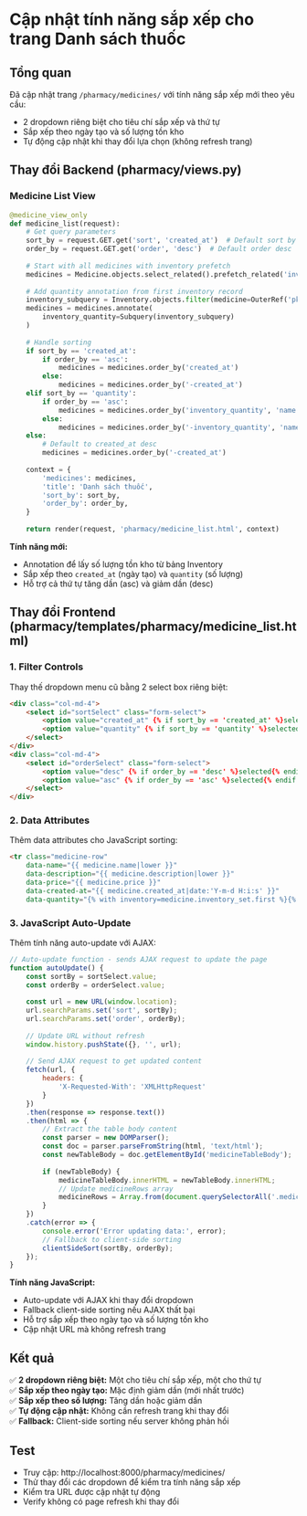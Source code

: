 # Cập nhật tính năng sắp xếp cho trang Danh sách thuốc

## Tổng quan
Đã cập nhật trang `/pharmacy/medicines/` với tính năng sắp xếp mới theo yêu cầu:
- 2 dropdown riêng biệt cho tiêu chí sắp xếp và thứ tự
- Sắp xếp theo ngày tạo và số lượng tồn kho
- Tự động cập nhật khi thay đổi lựa chọn (không refresh trang)

## Thay đổi Backend (pharmacy/views.py)

### Medicine List View
```python
@medicine_view_only
def medicine_list(request):
    # Get query parameters
    sort_by = request.GET.get('sort', 'created_at')  # Default sort by created date
    order_by = request.GET.get('order', 'desc')  # Default order desc
    
    # Start with all medicines with inventory prefetch
    medicines = Medicine.objects.select_related().prefetch_related('inventory_set').all()
    
    # Add quantity annotation from first inventory record
    inventory_subquery = Inventory.objects.filter(medicine=OuterRef('pk')).values('quantity')[:1]
    medicines = medicines.annotate(
        inventory_quantity=Subquery(inventory_subquery)
    )
    
    # Handle sorting
    if sort_by == 'created_at':
        if order_by == 'asc':
            medicines = medicines.order_by('created_at')
        else:
            medicines = medicines.order_by('-created_at')
    elif sort_by == 'quantity':
        if order_by == 'asc':
            medicines = medicines.order_by('inventory_quantity', 'name')
        else:
            medicines = medicines.order_by('-inventory_quantity', 'name')
    else:
        # Default to created_at desc
        medicines = medicines.order_by('-created_at')
    
    context = {
        'medicines': medicines,
        'title': 'Danh sách thuốc',
        'sort_by': sort_by,
        'order_by': order_by,
    }
    
    return render(request, 'pharmacy/medicine_list.html', context)
```

**Tính năng mới:**
- Annotation để lấy số lượng tồn kho từ bảng Inventory
- Sắp xếp theo `created_at` (ngày tạo) và `quantity` (số lượng)
- Hỗ trợ cả thứ tự tăng dần (asc) và giảm dần (desc)

## Thay đổi Frontend (pharmacy/templates/pharmacy/medicine_list.html)

### 1. Filter Controls
Thay thế dropdown menu cũ bằng 2 select box riêng biệt:

```html
<div class="col-md-4">
    <select id="sortSelect" class="form-select">
        <option value="created_at" {% if sort_by == 'created_at' %}selected{% endif %}>Ngày tạo</option>
        <option value="quantity" {% if sort_by == 'quantity' %}selected{% endif %}>Số lượng tồn kho</option>
    </select>
</div>
<div class="col-md-4">
    <select id="orderSelect" class="form-select">
        <option value="desc" {% if order_by == 'desc' %}selected{% endif %}>Giảm dần</option>
        <option value="asc" {% if order_by == 'asc' %}selected{% endif %}>Tăng dần</option>
    </select>
</div>
```

### 2. Data Attributes
Thêm data attributes cho JavaScript sorting:

```html
<tr class="medicine-row" 
    data-name="{{ medicine.name|lower }}" 
    data-description="{{ medicine.description|lower }}" 
    data-price="{{ medicine.price }}"
    data-created-at="{{ medicine.created_at|date:'Y-m-d H:i:s' }}"
    data-quantity="{% with inventory=medicine.inventory_set.first %}{% if inventory %}{{ inventory.quantity }}{% else %}0{% endif %}{% endwith %}">
```

### 3. JavaScript Auto-Update
Thêm tính năng auto-update với AJAX:

```javascript
// Auto-update function - sends AJAX request to update the page
function autoUpdate() {
    const sortBy = sortSelect.value;
    const orderBy = orderSelect.value;
    
    const url = new URL(window.location);
    url.searchParams.set('sort', sortBy);
    url.searchParams.set('order', orderBy);
    
    // Update URL without refresh
    window.history.pushState({}, '', url);
    
    // Send AJAX request to get updated content
    fetch(url, {
        headers: {
            'X-Requested-With': 'XMLHttpRequest'
        }
    })
    .then(response => response.text())
    .then(html => {
        // Extract the table body content
        const parser = new DOMParser();
        const doc = parser.parseFromString(html, 'text/html');
        const newTableBody = doc.getElementById('medicineTableBody');
        
        if (newTableBody) {
            medicineTableBody.innerHTML = newTableBody.innerHTML;
            // Update medicineRows array
            medicineRows = Array.from(document.querySelectorAll('.medicine-row'));
        }
    })
    .catch(error => {
        console.error('Error updating data:', error);
        // Fallback to client-side sorting
        clientSideSort(sortBy, orderBy);
    });
}
```

**Tính năng JavaScript:**
- Auto-update với AJAX khi thay đổi dropdown
- Fallback client-side sorting nếu AJAX thất bại
- Hỗ trợ sắp xếp theo ngày tạo và số lượng tồn kho
- Cập nhật URL mà không refresh trang

## Kết quả

✅ **2 dropdown riêng biệt:** Một cho tiêu chí sắp xếp, một cho thứ tự  
✅ **Sắp xếp theo ngày tạo:** Mặc định giảm dần (mới nhất trước)  
✅ **Sắp xếp theo số lượng:** Tăng dần hoặc giảm dần  
✅ **Tự động cập nhật:** Không cần refresh trang khi thay đổi  
✅ **Fallback:** Client-side sorting nếu server không phản hồi  

## Test
- Truy cập: http://localhost:8000/pharmacy/medicines/
- Thử thay đổi các dropdown để kiểm tra tính năng sắp xếp
- Kiểm tra URL được cập nhật tự động
- Verify không có page refresh khi thay đổi 